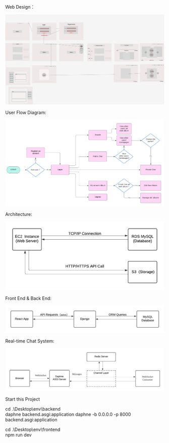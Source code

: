 

Web Design：

![image-20241019225638459](https://github.com/AliChenggggg/Gallery/blob/main/frontend/src/IMAGES/Untitled.png)

User Flow Diagram:

![image-20241019225638459](https://github.com/AliChenggggg/Gallery/blob/main/frontend/src/IMAGES/Business.png)

Architecture:

![image-20241019225702689](https://github.com/AliChenggggg/Gallery/blob/main/frontend/src/IMAGES/Gallery_Project_Summary1.jpg)



Front End & Back End:

![image-20241019225738992](https://github.com/AliChenggggg/Gallery/blob/main/frontend/src/IMAGES/Gallery_Project_Summary2.jpg)





Real-time Chat System:

![image-20241019225746454](https://github.com/AliChenggggg/Gallery/blob/main/frontend/src/IMAGES/Gallery_Project_Summary3.jpg)



Start this Project

cd .\Desktop\env\backend        
daphne backend.asgi:application
daphne -b 0.0.0.0 -p 8000 backend.asgi:application



cd .\Desktop\env\frontend        
npm run dev








